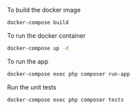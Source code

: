 
To build the docker image 
```bash
docker-compose build
````
To run the docker container
```bash
docker-compose up -d
```
To run the app 
```bash
docker-compose exec php composer run-app
```
Run the unit tests
```bash
docker-compose exec php composer tests
```